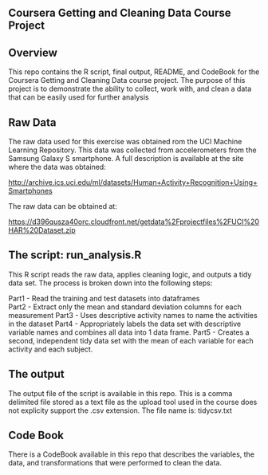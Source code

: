 
Coursera Getting and Cleaning Data Course Project 
----------

Overview
------------

This repo contains the R script, final output, README, and CodeBook for the Coursera Getting and Cleaning Data course project. The purpose of this project is to demonstrate the ability to collect, work with, and clean a data that can be easily used for further analysis

Raw Data
----------
The raw data used for this exercise was obtained rom the UCI Machine Learning Repository. This data was collected from  accelerometers from the Samsung Galaxy S smartphone. A full description is available at the site where the data was obtained: 

http://archive.ics.uci.edu/ml/datasets/Human+Activity+Recognition+Using+Smartphones 

The raw data can be obtained at:

https://d396qusza40orc.cloudfront.net/getdata%2Fprojectfiles%2FUCI%20HAR%20Dataset.zip 

The script: run_analysis.R
----------

This R script reads the raw data, applies cleaning logic, and outputs a tidy data set. The process is broken down into the following steps:

 Part1 - Read the training and test datasets into dataframes  
 Part2 - Extract only the mean and standard deviation columns for each measurement
 Part3 - Uses descriptive activity names to name the activities in the dataset
 Part4 - Appropriately labels the data set with descriptive variable names and combines all data into 1 data
         frame.
 Part5 - Creates a second, independent tidy data set with the mean of each variable
         for each activity and each subject.


The output
-----------
The output file of the script is available in this repo. This is a comma delimited file stored as a text file 
as the upload tool used in the course does not explicity support the .csv extension. The file name is:
tidycsv.txt

Code Book
----------
There is a CodeBook available in this repo that describes the variables, the data, and transformations that were performed to clean the data.